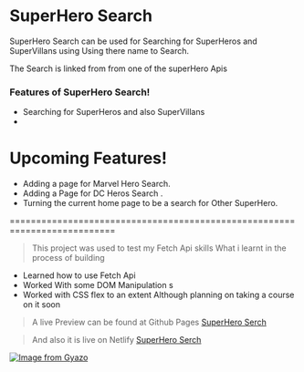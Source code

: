 # SuperHero Search 

SuperHero Search can be used for Searching for SuperHeros and SuperVillans using Using there name to Search.

The Search is linked from from one of the superHero Apis 
###   Features of SuperHero Search!
  - Searching for SuperHeros and also SuperVillans 
  -

# Upcoming Features!

  - Adding a page for Marvel Hero Search.
  - Adding a Page for DC Heros Search .
  - Turning the current home page to be a search for Other SuperHero.

==========================================================================

> This project was used to test my Fetch Api skills 
> What i learnt in the process of building 
 - Learned how to use Fetch Api 
 - Worked With some DOM Manipulation s
 - Worked with CSS flex to an extent Although planning on taking a course on it soon
 
 > A live Preview can be found at Github Pages [SuperHero Serch](https://abdulmalik-ayorinde.github.io/SuperHeroSearch/)
 
 > And also it is live on Netlify [SuperHero Serch](https://superhero-villan-search.netlify.app/)
 
 
 [![Image from Gyazo](https://i.gyazo.com/9ca11f7440f1fd2b4a313e43c33876c8.png)](https://gyazo.com/9ca11f7440f1fd2b4a313e43c33876c8)
